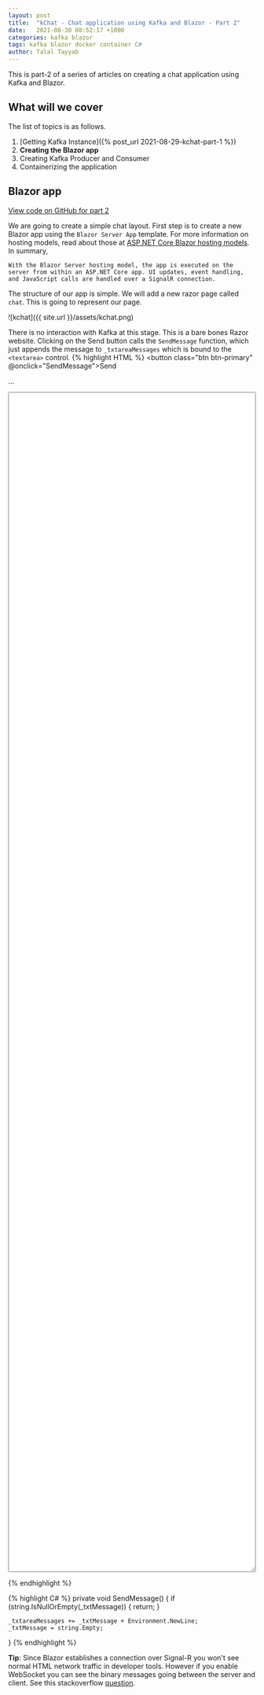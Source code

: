 ```yaml
---
layout: post
title:  "kChat - Chat application using Kafka and Blazor - Part 2"
date:   2021-08-30 08:52:17 +1000
categories: kafka blazor
tags: kafka blazor docker container C#
author: Talal Tayyab
---
```

This is part-2 of a series of articles on creating a chat application using Kafka and Blazor.

## What will we cover

The list of topics is as follows.

1. [Getting Kafka Instance]({% post_url 2021-08-29-kchat-part-1 %})
1. **Creating the Blazor app**
1. Creating Kafka Producer and Consumer
1. Containerizing the application

## Blazor app

<a href="https://github.com/TalalTayyab/Kchat/tree/first" class="btn btn-github"><span class="icon"></span>View code on GitHub for part 2</a>

We are going to create a simple chat layout. First step is to create a new Blazor app using the `Blazor Server App` template. For more information on hosting models, read about those at [ASP.NET Core Blazor hosting models](https://docs.microsoft.com/en-us/aspnet/core/blazor/hosting-models?view=aspnetcore-5.0). In summary,

`With the Blazor Server hosting model, the app is executed on the server from within an ASP.NET Core app. UI updates, event handling, and JavaScript calls are handled over a SignalR connection.`

The structure of our app is simple. We will add a new razor page called `chat`. This is going to represent our page.

![kchat]({{ site.url }}/assets/kchat.png)

There is no interaction with Kafka at this stage. This is a bare bones Razor website. Clicking on the Send button calls the `SendMessage` function, which just appends the message to `_txtareaMessages` which is bound to the `<textarea>` control.
{% highlight HTML %}
<button class="btn btn-primary" @onclick="SendMessage">Send</button>

...

<textarea style="width:100%;height:60vh;overflow:scroll; " @bind="_txtareaMessages" readonly></textarea>
{% endhighlight %}

{% highlight C# %}
private void SendMessage()
{
    if (string.IsNullOrEmpty(_txtMessage))
    {
        return;
    }

    _txtareaMessages += _txtMessage + Environment.NewLine;
    _txtMessage = string.Empty;
}
{% endhighlight %}

**Tip**: Since Blazor establishes a connection over Signal-R you won't see normal HTML network traffic in developer tools. However if you enable WebSocket you can see the binary messages going between the server and client. See this stackoverflow [question](https://stackoverflow.com/questions/29771676/cant-see-signalr-traffic-in-browser-development-tools).


[jekyll-docs]: https://jekyllrb.com/docs/home
[jekyll-gh]:   https://github.com/jekyll/jekyll
[jekyll-talk]: https://talk.jekyllrb.com/
